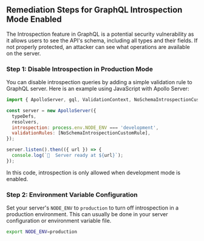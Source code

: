 

## Remediation Steps for GraphQL Introspection Mode Enabled

The Introspection feature in GraphQL is a potential security vulnerability as it allows users to see the API's schema, including all types and their fields. If not properly protected, an attacker can see what operations are available on the server.

### Step 1: Disable Introspection in Production Mode

You can disable introspection queries by adding a simple validation rule to GraphQL server. Here is an example using JavaScript with Apollo Server:

```javascript
import { ApolloServer, gql, ValidationContext, NoSchemaIntrospectionCustomRule } from 'apollo-server';

const server = new ApolloServer({
  typeDefs,
  resolvers,
  introspection: process.env.NODE_ENV === 'development',
  validationRules: [NoSchemaIntrospectionCustomRule],
});

server.listen().then(({ url }) => {
  console.log(`🚀  Server ready at ${url}`);
});
```

In this code, introspection is only allowed when development mode is enabled. 

### Step 2: Environment Variable Configuration 

Set your server's `NODE_ENV` to `production` to turn off introspection in a production environment. This can usually be done in your server configuration or environment variable file.

```bash
export NODE_ENV=production
```

